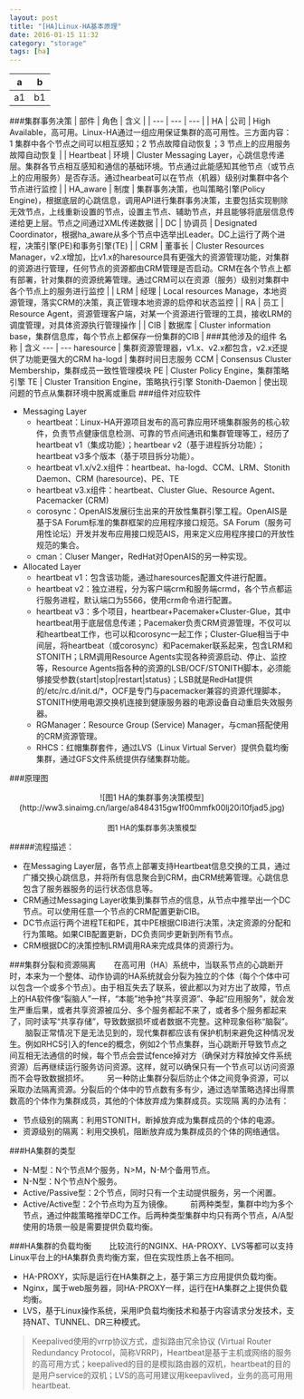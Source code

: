 ```yaml
---
layout: post
title: "[HA]Linux-HA基本原理"
date: 2016-01-15 11:32
category: "storage"
tags: [ha]
---
```




| a   | b   |   
| --- | --- |   
| a1  | b1  | 


###集群事务决策
| 部件 | 角色 | 含义 |
| --- | --- | --- |
| HA | 公司 | High Available，高可用。Linux-HA通过一组应用保证集群的高可用性。三方面内容：1 集群中各个节点之间可以相互感知；2 节点故障自动恢复；3 节点上的应用服务故障自动恢复 |
| Heartbeat | 环境 | Cluster Messaging Layer，心跳信息传递层。集群各节点相互感知和通信的基础环境。节点通过此能感知其他节点（或节点上的应用服务）是否存活。通过hearbeat可以在节点（机器）级别对集群中各个节点进行监控 |
| HA_aware | 制度 | 集群事务决策，也叫策略引擎(Policy Engine)，根据底层的心跳信息，调用API进行集群事务决策，主要包括实现剔除无效节点，上线重新设置的节点，设置主节点、辅助节点，并且能够将底层信息传递给更上层。节点之间通过XML传递数据 |
| DC | 协调员 | Designated Coordinator，根据ha_aware从多个节点中选举出Leader。DC上运行了两个进程，决策引擎(PE)和事务引擎(TE) |
| CRM | 董事长 | Cluster Resources Manager，v2.x增加，比v1.x的haresource具有更强大的资源管理功能，对集群的资源进行管理，任何节点的资源都由CRM管理是否启动。CRM在各个节点上都有部署，针对集群的资源统筹管理。通过CRM可以在资源（服务）级别对集群中各个节点上的服务进行监控 |
| LRM | 经理 | Local resources Manage，本地资源管理，落实CRM的决策，真正管理本地资源的启停和状态监控 |
| RA | 员工 | Resource Agent，资源管理客户端，对某一个资源进行管理的工具，接收LRM的调度管理，对具体资源执行管理操作 |
| CIB | 数据库 | Cluster information base，集群信息库，每个节点上都保存一份集群的CIB |
###其他涉及的组件
名称 | 含义
--- | ---
haresource | 集群资源管理器，v1.x、v2.x都包含，v2.x还提供了功能更强大的CRM
ha-logd | 集群时间日志服务
CCM | Consensus Cluster Membership，集群成员一致性管理模块
PE | Cluster Policy Engine，集群策略引擎
TE | Cluster Transition Engine，策略执行引擎
Stonith-Daemon | 使出现问题的节点从集群环境中脱离或重启
###组件对应软件
* Messaging Layer
	* heartbeat：Linux-HA开源项目发布的高可靠应用环境集群服务的核心软件，负责节点健康信息检测、可靠的节点间通讯和集群管理等工，经历了heartbeat v1（集成功能）；heartbear v2（基于进程拆分功能）；heartbeat v3多个版本（基于项目拆分功能）。
	* heartbeat v1.x/v2.x组件：heartbeat、ha-logd、CCM、LRM、Stonith Daemon、CRM (haresource)、PE、TE
	* heartbeat v3.x组件：heartbeat、Cluster Glue、Resource Agent、Pacemacker (CRM)
	* corosync：OpenAIS发展衍生出来的开放性集群引擎工程。OpenAIS是基于SA Forum标准的集群框架的应用程序接口规范。SA Forum（服务可用性论坛）开发并发布应用接口规范AIS，用来定义应用程序接口的开放性规范的集合。
	* cman：Cluser Manger，RedHat对OpenAIS的另一种实现。
* Allocated Layer 
	* heartbeat v1：包含该功能，通过haresources配置文件进行配置。 
	* heartbeat v2：独立进程，分为客户端crm和服务端crmd，各个节点都运行服务进程，默认端口为5566，使用crm命令进行配置。
	* heartbeat v3：多个项目，heartbear+Pacemaker+Cluster-Glue，其中heartbeat用于底层信息传递；Pacemaker负责CRM资源管理，不仅可以和heartbeat工作，也可以和corosync一起工作；Cluster-Glue相当于中间层，将heartbeat（或corosync）和Pacemaker联系起来，包含LRM和STONITH；LRM调用Resource Agents实现各种资源启动、停止、监控等，Resource Agents指各种的资源的LSB/OCF/STONITH脚本，必须能够接受参数{start|stop|restart|status}；LSB就是RedHat提供的/etc/rc.d/init.d/*，OCF是专门与pacemacker兼容的资源代理脚本，STONITH使用电源交换机连接到健康服务器的电源设备自动重启失效服务器。
	* RGManager：Resource Group (Service) Manager，与cman搭配使用的CRM资源管理。
	* RHCS：红帽集群套件，通过LVS（Linux Virtual Server）提供负载均衡集群，通过GFS文件系统提供存储集群功能。

###原理图
<center>![图1 HA的集群事务决策模型](http://ww3.sinaimg.cn/large/a8484315gw1f00mmfk00lj20i10fjad5.jpg)</center><br/><center>
<font size=2>图1 HA的集群事务决策模型</font></center>

#####流程描述：
* 在Messaging Layer层，各节点上部署支持Heartbeat信息交换的工具，通过广播交换心跳信息，并将所有信息聚合到CRM，由CRM统筹管理。心跳信息包含了服务器服务的运行状态信息等。
* CRM通过Messaging Layer收集到集群节点的信息，从节点中推举出一个DC节点。可以使用任意一个节点的CRM配置更新CIB。
* DC节点运行两个进程TE和PE，其中PE根据CIB进行决策，决定资源的分配和行为策略。如果CIB配置更新，DC负责同步更新到所有节点。
* CRM根据DC的决策控制LRM调用RA来完成具体的资源行为。

###集群分裂和资源隔离
　　在高可用（HA）系统中，当联系节点的心跳断开时，本来为一个整体、动作协调的HA系统就会分裂为独立的个体（每个个体中可以包含一个或多个节点）。由于相互失去了联系，彼此都以为对方出了故障，节点上的HA软件像“裂脑人”一样，“本能”地争抢“共享资源”、争起“应用服务”，就会发生严重后果，或者共享资源被瓜分、多个服务都起不来了，或者多个服务都起来了，同时读写“共享存储”，导致数据损坏或者数据不完整。这种现象俗称“脑裂”。
　　脑裂正常情况下是无法见到的，现代集群都应该有保护机制来避免这种情况发生。例如RHCS引入的fence的概念，例如2个节点集群，当心跳断开导致节点之间互相无法通信的时候，每个节点会尝试fence掉对方（确保对方释放掉文件系统资源）后再继续运行服务访问资源。这样，就可以确保只有一个节点可以访问资源而不会导致数据损坏。
　　另一种防止集群分裂后防止个体之间竞争资源，可以采取办法隔离资源。分裂后的个体中的节点数有多有少，通过选举策略选择出得票数高的个体作为集群成员，其他的个体放弃成为集群成员。实现隔
离的办法有：

* 节点级别的隔离：利用STONITH，断掉放弃成为集群成员的个体的电源。
* 资源级别的隔离：利用交换机，阻断放弃成为集群成员的个体的网络通信。

###HA集群的类型
* N-M型：N个节点M个服务，N>M，N-M个备用节点。
* N-N型：N个节点N个服务。
* Active/Passive型：2个节点，同时只有一个主动提供服务，另一个闲置。
* Active/Active型：2个节点均为互为镜像。
　　前两种类型，集群中均为多个节点，通过仲裁策略推举DC工作。后两种类型集群中均只有两个节点，A/A型使用的场景一般是需要提供负载均衡。

###HA集群的负载均衡
　　比较流行的NGINX、HA-PROXY、LVS等都可以支持Linux平台上的HA集群负责均衡方案，但在实现性质上各不相同。

* HA-PROXY，实际是运行在HA集群之上，基于第三方应用提供负载均衡。
* Nginx，属于web服务器，同HA-PROXY一样，运行在HA集群之上提供负载均衡。
* LVS，基于Linux操作系统，采用IP负载均衡技术和基于内容请求分发技术，支持NAT、TUNNEL、DR三种模式。

> Keepalived使用的vrrp协议方式，虚拟路由冗余协议 (Virtual Router Redundancy Protocol，简称VRRP)，Heartbeat是基于主机或网络的服务的高可用方式；keepalived的目的是模拟路由器的双机，heartbeat的目的是用户service的双机；LVS的高可用建议用keepavlived，业务的高可用用heartbeat.

